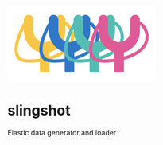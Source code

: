 ![elastic slingshots](./four-elastic-slingshots_small.png)

# slingshot

Elastic data generator and loader
